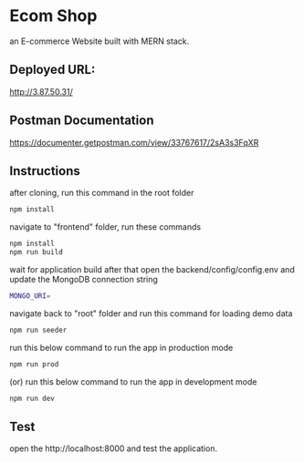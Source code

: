 # Ecom Shop

an E-commerce Website built with MERN stack.

## Deployed URL:
http://3.87.50.31/

## Postman Documentation
https://documenter.getpostman.com/view/33767617/2sA3s3FqXR

## Instructions

after cloning, run this command in the root folder
```bash
npm install
```
navigate to "frontend" folder, run these commands 
```bash
npm install
npm run build
```
wait for application build
after that open the backend/config/config.env
and update the MongoDB connection string

```bash
MONGO_URI=
```

navigate back to "root" folder and run this command for loading demo data
```bash
npm run seeder
```

run this below command to run the app in production mode
```bash
npm run prod
```
(or) run this below command to run the app in development mode
```bash
npm run dev
```


## Test
open the http://localhost:8000 and test the application.

